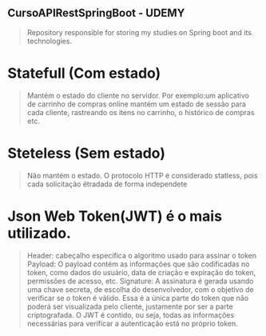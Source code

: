 ## CursoAPIRestSpringBoot - UDEMY
> Repository responsible for storing my studies on Spring boot and its technologies.


# Statefull (Com estado)
> Mantém o estado do cliente no servidor. Por exemplo:um aplicativo de carrinho de compras online mantém um estado de sessão para cada cliente, rastreando os itens no carrinho, o histórico de compras etc.

# Steteless (Sem estado)
> Não mantém o estado. O protocolo HTTP é considerado statless, pois cada solicitação étradada de forma independete

# Json Web Token(JWT) é o mais utilizado.
> Header: cabeçalho especifica o algoritmo usado para assinar o token
> Payload: O payload contém as informações que são codificadas no token, como dados do usuário, data de criação e expiração do token, permissões de acesso, etc.
> Signature: A assinatura é gerada usando uma chave secreta, de escolha do desenvolvedor, com o objetivo de verificar se o token é válido. Essa é a única parte do token que não poderá ser visualizada pelo cliente, justamente por ser a parte criptografada.
> O JWT é contido, ou seja, todas as informações necessárias para verificar a autenticação está no próprio token.

